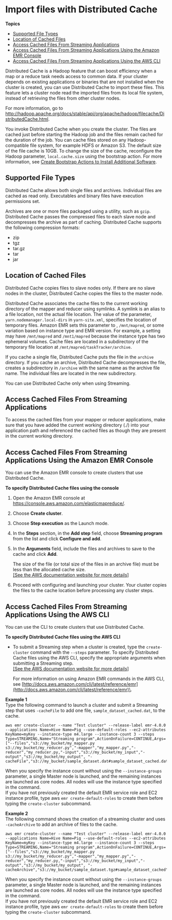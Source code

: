 # Import files with Distributed Cache<a name="emr-plan-input-distributed-cache"></a>

**Topics**
+ [Supported File Types](#emr-dev-supported-file-types)
+ [Location of Cached Files](#locationofcache)
+ [Access Cached Files From Streaming Applications](#cachemapper)
+ [Access Cached Files From Streaming Applications Using the Amazon EMR Console](#cacheinconsole)
+ [Access Cached Files From Streaming Applications Using the AWS CLI](#cacheinruby)

Distributed Cache is a Hadoop feature that can boost efficiency when a map or a reduce task needs access to common data\. If your cluster depends on existing applications or binaries that are not installed when the cluster is created, you can use Distributed Cache to import these files\. This feature lets a cluster node read the imported files from its local file system, instead of retrieving the files from other cluster nodes\. 

For more information, go to [http://hadoop\.apache\.org/docs/stable/api/org/apache/hadoop/filecache/DistributedCache\.html](http://hadoop.apache.org/docs/stable/api/org/apache/hadoop/filecache/DistributedCache.html)\.

You invoke Distributed Cache when you create the cluster\. The files are cached just before starting the Hadoop job and the files remain cached for the duration of the job\. You can cache files stored on any Hadoop\-compatible file system, for example HDFS or Amazon S3\. The default size of the file cache is 10GB\. To change the size of the cache, reconfigure the Hadoop parameter, `local.cache.size` using the bootstrap action\. For more information, see [Create Bootstrap Actions to Install Additional Software](emr-plan-bootstrap.md)\.

## Supported File Types<a name="emr-dev-supported-file-types"></a>

Distributed Cache allows both single files and archives\. Individual files are cached as read only\. Executables and binary files have execution permissions set\.

Archives are one or more files packaged using a utility, such as `gzip`\. Distributed Cache passes the compressed files to each slave node and decompresses the archive as part of caching\. Distributed Cache supports the following compression formats:
+ zip
+ tgz
+ tar\.gz
+ tar
+ jar

## Location of Cached Files<a name="locationofcache"></a>

Distributed Cache copies files to slave nodes only\. If there are no slave nodes in the cluster, Distributed Cache copies the files to the master node\.

Distributed Cache associates the cache files to the current working directory of the mapper and reducer using symlinks\. A symlink is an alias to a file location, not the actual file location\. The value of the parameter, `yarn.nodemanager.local-dirs` in `yarn-site.xml`, specifies the location of temporary files\. Amazon EMR sets this parameter to , `/mnt/mapred`, or some variation based on instance type and EMR version\. For example, a setting may have `/mnt/mapred` and `/mnt1/mapred` because the instance type has two ephemeral volumes\. Cache files are located in a subdirectory of the temporary file location at `/mnt/mapred/taskTracker/archive`\. 

If you cache a single file, Distributed Cache puts the file in the `archive` directory\. If you cache an archive, Distributed Cache decompresses the file, creates a subdirectory in `/archive` with the same name as the archive file name\. The individual files are located in the new subdirectory\.

You can use Distributed Cache only when using Streaming\.

## Access Cached Files From Streaming Applications<a name="cachemapper"></a>

To access the cached files from your mapper or reducer applications, make sure that you have added the current working directory \(\./\) into your application path and referenced the cached files as though they are present in the current working directory\.

## Access Cached Files From Streaming Applications Using the Amazon EMR Console<a name="cacheinconsole"></a>

You can use the Amazon EMR console to create clusters that use Distributed Cache\. 

**To specify Distributed Cache files using the console**

1. Open the Amazon EMR console at [https://console\.aws\.amazon\.com/elasticmapreduce/](https://console.aws.amazon.com/elasticmapreduce/)\.

1. Choose **Create cluster**\.

1. Choose **Step execution** as the Launch mode\.

1. In the **Steps** section, in the **Add step** field, choose **Streaming program** from the list and click **Configure and add**\.

1. In the **Arguments** field, include the files and archives to save to the cache and click **Add**\.

   The size of the file \(or total size of the files in an archive file\) must be less than the allocated cache size\.    
[\[See the AWS documentation website for more details\]](http://docs.aws.amazon.com/emr/latest/ManagementGuide/emr-plan-input-distributed-cache.html)

1. Proceed with configuring and launching your cluster\. Your cluster copies the files to the cache location before processing any cluster steps\.

## Access Cached Files From Streaming Applications Using the AWS CLI<a name="cacheinruby"></a>

You can use the CLI to create clusters that use Distributed Cache\. 

**To specify Distributed Cache files using the AWS CLI**
+ To submit a Streaming step when a cluster is created, type the `create-cluster` command with the `--steps` parameter\. To specify Distributed Cache files using the AWS CLI, specify the appropriate arguments when submitting a Streaming step\.     
[\[See the AWS documentation website for more details\]](http://docs.aws.amazon.com/emr/latest/ManagementGuide/emr-plan-input-distributed-cache.html)

  For more information on using Amazon EMR commands in the AWS CLI, see [http://docs.aws.amazon.com/cli/latest/reference/emr](http://docs.aws.amazon.com/cli/latest/reference/emr)\.

**Example 1**  
Type the following command to launch a cluster and submit a Streaming step that uses `-cacheFile` to add one file, `sample_dataset_cached.dat`, to the cache\.   

```
aws emr create-cluster --name "Test cluster" --release-label emr-4.0.0 --applications Name=Hive Name=Pig --use-default-roles --ec2-attributes KeyName=myKey --instance-type m4.large --instance-count 3 --steps Type=STREAMING,Name="Streaming program",ActionOnFailure=CONTINUE,Args=["--files","s3://my_bucket/my_mapper.py s3://my_bucket/my_reducer.py","-mapper","my_mapper.py","-reducer","my_reducer.py,"-input","s3://my_bucket/my_input","-output","s3://my_bucket/my_output", "-cacheFile","s3://my_bucket/sample_dataset.dat#sample_dataset_cached.dat"]
```
When you specify the instance count without using the `--instance-groups` parameter, a single Master node is launched, and the remaining instances are launched as core nodes\. All nodes will use the instance type specified in the command\.  
If you have not previously created the default EMR service role and EC2 instance profile, type aws `emr create-default-roles` to create them before typing the `create-cluster` subcommand\.

**Example 2**  
The following command shows the creation of a streaming cluster and uses `-cacheArchive` to add an archive of files to the cache\.   

```
aws emr create-cluster --name "Test cluster" --release-label emr-4.0.0 --applications Name=Hive Name=Pig --use-default-roles --ec2-attributes KeyName=myKey --instance-type m4.large --instance-count 3 --steps Type=STREAMING,Name="Streaming program",ActionOnFailure=CONTINUE,Args=["--files","s3://my_bucket/my_mapper.py s3://my_bucket/my_reducer.py","-mapper","my_mapper.py","-reducer","my_reducer.py,"-input","s3://my_bucket/my_input","-output","s3://my_bucket/my_output", "-cacheArchive","s3://my_bucket/sample_dataset.tgz#sample_dataset_cached"]
```
When you specify the instance count without using the `--instance-groups` parameter, a single Master node is launched, and the remaining instances are launched as core nodes\. All nodes will use the instance type specified in the command\.  
If you have not previously created the default EMR service role and EC2 instance profile, type aws `emr create-default-roles` to create them before typing the `create-cluster` subcommand\.